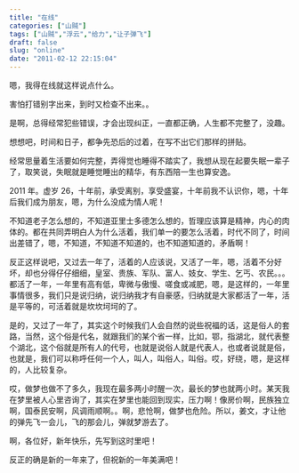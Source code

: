 ```yaml
---
title: "在线"
categories: ["山贼"]
tags: ["山贼","浮云","给力","让子弹飞"]
draft: false
slug: "online"
date: "2011-02-12 22:15:04"
---
```


嗯，我得在线就这样说点什么。

害怕打错别字出来，到时又检查不出来。。

是啊，总得经常犯些错误，才会出现纠正，一直都正确，人生都不完整了，没趣。

想想吧，时间和日子，都争先恐后的过着，在写不出它们那样的拼贴。

经常思量着生活要如何完整，弄得觉也睡得不踏实了，我想从现在起要失眠一辈子了，取笑说，失眠就是睡觉睡出的精华，有东西陪一生也算安逸。

2011 年。虚岁 26，十年前，承受离别，享受盛宴，十年前我不认识你，嗯，十年后我们成为朋友，嗯，为什么没成为情人呢！

不知道老子怎么想的，不知道亚里士多德怎么想的，哲理应该算是精神，内心的肉体的。都在共同弄明白人为什么活着，我们单一的要怎么活着，时代不同了，时间出差错了，嗯，不知道，不知道不知道的，也不知道知道的，矛盾啊！

反正这样说吧，又过去一年了，活着的人应该说，又活了一年，嗯，活着不分好坏，却也分得仔仔细细，皇室、贵族、军队、富人、妓女、学生、乞丐、农民。。。都活了一年，一年里有高有低，卑微与傲慢、嗟食或减肥，嗯，是这样的，一年里事情很多，我们只是说归纳，说归纳我才有自豪感，归纳就是大家都活了一年，活是平等的，可活着就是坎坎坷坷的了。

是的，又过了一年了，其实这个时候我们人会自然的说些祝福的话，这是俗人的套路，当然，这个俗是代名，就跟我们的某个省一样，比如，鄂，指湖北，就代表整个湖北，这个俗就是所有人的代号，也就是说俗人就是代表人，也或者说就是俗，也就是，我们可以称呼任何一个人，叫人，叫俗人，叫俗。哎，好绕，嗯，是这样的，人比较复杂。

哎，做梦也做不了多久，我现在最多两小时醒一次，最长的梦也就两小时。某天我在梦里被人心里咨询了，其实在梦里也能回到现实，压力啊！像房价啊，民族独立啊，国泰民安啊，风调雨顺啊。。啊，悲怆啊，做梦也危险。所以，姜文，才让他的弹先飞一会儿，飞的那会儿，弹就梦游去了。

啊，各位好，新年快乐，先写到这时里吧！

反正的确是新的一年来了，但祝新的一年美满吧！


